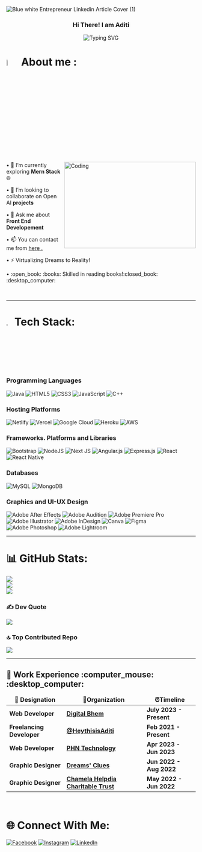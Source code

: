 
![Blue   white Entrepreneur Linkedin Article Cover (1)](https://github.com/iamaditiray/iamaditiray/assets/103599179/98d81e4b-5f9f-47dd-bf2f-e3556d87a6a3)

### <div align="center">Hi There! I am Aditi</div>  
  <p align="center"><img src="https://readme-typing-svg.herokuapp.com?font=Kalam&size=30&duration=4000&pause=800&color=F79B44&center=true&vCenter=true&width=435&lines=Nice+To+Meet+You!;I+am+a+Web+Developer%2C;And+a+UI-UX+Designer.;I+Virtualize+Dreams+to+Reality!" alt="Typing SVG" /></p>

# <img src = "https://i.pinimg.com/originals/3f/7e/4e/3f7e4eff7c96e9fe4b8b4b1ff3f7bdb5.gif" width = 6.5%> About me : 
<img align="right" src="https://gifdb.com/images/file/coding-girl-animation-fe7t4gejurmtof8v.gif" alt="Coding" width="350" height="230" /> 
• 🌱 I’m currently exploring <b>Mern Stack</b> 🌐</p>
• 👯 I’m looking to collaborate on Open AI 𝐩𝐫𝐨𝐣𝐞𝐜𝐭𝐬 </p>
• 💬 Ask me about <b>Front End Developement</b></p>
• 📫 You can contact me from <a href="https://mail.google.com/mail/?view=cm&fs=1&tf=1&to=imakeothersmile@gmail.com">here .</p></a>
• ⚡ Virtualizing Dreams to Reality!</p>
• :open_book: :books: Skilled in reading books!:closed_book: :desktop_computer:</p>

<br/>  

---

# <img src="https://media2.giphy.com/media/QssGEmpkyEOhBCb7e1/giphy.gif?cid=ecf05e47a0n3gi1bfqntqmob8g9aid1oyj2wr3ds3mg700bl&rid=giphy.gif" width ="3%"> Tech Stack:

###  Programming Languages

![Java](https://img.shields.io/badge/java-%23ED8B00.svg?style=for-the-badge&logo=java&logoColor=white) ![HTML5](https://img.shields.io/badge/html5-%23E34F26.svg?style=for-the-badge&logo=html5&logoColor=white) ![CSS3](https://img.shields.io/badge/css3-%231572B6.svg?style=for-the-badge&logo=css3&logoColor=white) ![JavaScript](https://img.shields.io/badge/javascript-%23323330.svg?style=for-the-badge&logo=javascript&logoColor=%23F7DF1E) ![C++](https://img.shields.io/badge/c++-%2300599C.svg?style=for-the-badge&logo=c%2B%2B&logoColor=white) 


###  Hosting Platforms
![Netlify](https://img.shields.io/badge/netlify-%23000000.svg?style=for-the-badge&logo=netlify&logoColor=#00C7B7) ![Vercel](https://img.shields.io/badge/vercel-%23000000.svg?style=for-the-badge&logo=vercel&logoColor=white) ![Google Cloud](https://img.shields.io/badge/Google%20Cloud-%234285F4.svg?style=for-the-badge&logo=google-cloud&logoColor=white) ![Heroku](https://img.shields.io/badge/heroku-%23430098.svg?style=for-the-badge&logo=heroku&logoColor=white) ![AWS](https://img.shields.io/badge/AWS-%23FF9900.svg?style=for-the-badge&logo=amazon-aws&logoColor=white) 

### Frameworks. Platforms and Libraries
![Bootstrap](https://img.shields.io/badge/bootstrap-%23563D7C.svg?style=for-the-badge&logo=bootstrap&logoColor=white) ![NodeJS](https://img.shields.io/badge/node.js-6DA55F?style=for-the-badge&logo=node.js&logoColor=white) ![Next JS](https://img.shields.io/badge/Next-black?style=for-the-badge&logo=next.js&logoColor=white) ![Angular.js](https://img.shields.io/badge/angular.js-%23E23237.svg?style=for-the-badge&logo=angularjs&logoColor=white) ![Express.js](https://img.shields.io/badge/express.js-%23404d59.svg?style=for-the-badge&logo=express&logoColor=%2361DAFB) ![React](https://img.shields.io/badge/react-%2320232a.svg?style=for-the-badge&logo=react&logoColor=%2361DAFB) ![React Native](https://img.shields.io/badge/react_native-%2320232a.svg?style=for-the-badge&logo=react&logoColor=%2361DAFB) 

###  Databases
![MySQL](https://img.shields.io/badge/mysql-%2300f.svg?style=for-the-badge&logo=mysql&logoColor=white) ![MongoDB](https://img.shields.io/badge/MongoDB-%234ea94b.svg?style=for-the-badge&logo=mongodb&logoColor=white) 

###  Graphics and UI-UX Design
![Adobe After Effects](https://img.shields.io/badge/Adobe%20After%20Effects-9999FF.svg?style=for-the-badge&logo=Adobe%20After%20Effects&logoColor=white) ![Adobe Audition](https://img.shields.io/badge/Adobe%20Audition-9999FF.svg?style=for-the-badge&logo=Adobe%20Audition&logoColor=white) ![Adobe Premiere Pro](https://img.shields.io/badge/Adobe%20Premiere%20Pro-9999FF.svg?style=for-the-badge&logo=Adobe%20Premiere%20Pro&logoColor=white) ![Adobe Illustrator](https://img.shields.io/badge/adobeillustrator-%23FF9A00.svg?style=for-the-badge&logo=adobeillustrator&logoColor=white) ![Adobe InDesign](https://img.shields.io/badge/Adobe%20InDesign-49021F?style=for-the-badge&logo=adobeindesign&logoColor=white) ![Canva](https://img.shields.io/badge/Canva-%2300C4CC.svg?style=for-the-badge&logo=Canva&logoColor=white) 	![Figma](https://img.shields.io/badge/figma-%23F24E1E.svg?style=for-the-badge&logo=figma&logoColor=white) ![Adobe Photoshop](https://img.shields.io/badge/adobephotoshop-%2331A8FF.svg?style=for-the-badge&logo=adobephotoshop&logoColor=white) ![Adobe Lightroom](https://img.shields.io/badge/Adobe%20Lightroom-31A8FF.svg?style=for-the-badge&logo=Adobe%20Lightroom&logoColor=white)

---

# 📊 GitHub Stats:

![](https://github-readme-stats.vercel.app/api?username=iamaditiray&theme=onedark&hide_border=true&include_all_commits=false&count_private=false)<br/>
![](https://github-readme-streak-stats.herokuapp.com/?user=iamaditiray&theme=onedark&hide_border=true)<br/>
![](https://github-readme-stats.vercel.app/api/top-langs/?username=iamaditiray&theme=onedark&hide_border=true&include_all_commits=false&count_private=false&layout=compact)

### ✍️ Dev Quote
![](https://quotes-github-readme.vercel.app/api?type=horizontal&theme=dark)

### 🔝 Top Contributed Repo
![](https://github-contributor-stats.vercel.app/api?username=iamaditiray&limit=5&theme=dark&combine_all_yearly_contributions=true)

---

 <h2 align="left" id = "work-experience">🚀 Work Experience :computer_mouse: :desktop_computer: </h2> 

<table>
  <thead align="center">
    <tr border: none;>
      <td><b> 💼 Designation </b></td> 
      <td><b> 🏢Organization </b></td> 
      <td><b> ⏰Timeline  </b></td> 
      </tr>
  </thead>
  <tbody> 
    <tr>
      <td> <b>Web Developer</b> </td>
      <td><a href="https://digitalbhem.com/"/><b>Digital Bhem</b></a></td>
      <td> <b>July 2023 - Present </b> </td>
   </tr>
      <tr>
      <td> <b>Freelancing Developer</b> </td>
      <td><a href="https://iamaditiray.github.io/Heythisis-Aditi/"/><b>@HeythisisAditi</b></a></td>
      <td> <b>Feb 2021 - Present </b> </td>
   </tr>
   <tr>
      <td> <b>Web Developer</b> </td>
      <td><a href="https://phntechnology.com/"/><b>PHN Technology</b></a></td>
      <td> <b>Apr 2023 - Jun 2023</b> </td>
   </tr>
   <tr>
      <td> <b>Graphic Designer</b> </td>
      <td><a href="https://www.dreamsclues.com/"/><b>Dreams' Clues</b></a></td>
      <td> <b>Jun 2022 - Aug 2022</b> </td>
   </tr>    
   <tr>
      <td> <b>Graphic Designer</b> </td>
      <td><a href="https://www.linkedin.com/company/chamela-helpdia-charitable-trust-chct/"/><b>Chamela Helpdia Charitable Trust</b></a></td>
      <td> <b>May 2022 - Jun 2022</b> </td>
   </tr>
    
   </tbody>	 
</table>

<br/>  


# 🌐 Connect With Me:
[![Facebook](https://img.shields.io/badge/Facebook-%231877F2.svg?logo=Facebook&logoColor=white)](https://facebook.com/https://www.facebook.com/aditiray2001/) [![Instagram](https://img.shields.io/badge/Instagram-%23E4405F.svg?logo=Instagram&logoColor=white)](https://instagram.com/https://www.instagram.com/amour_immacule/) [![LinkedIn](https://img.shields.io/badge/LinkedIn-%230077B5.svg?logo=linkedin&logoColor=white)](https://linkedin.com/in/https://www.linkedin.com/in/thisisaditi/) 

